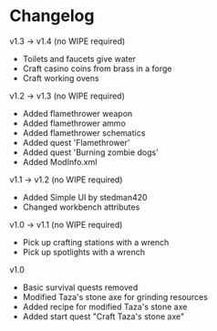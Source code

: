 # Changelog

v1.3 -> v1.4 (no WIPE required)
- Toilets and faucets give water
- Craft casino coins from brass in a forge
- Craft working ovens

v1.2 -> v1.3 (no WIPE required)
- Added flamethrower weapon
- Added flamethrower ammo
- Added flamethrower schematics
- Added quest 'Flamethrower'
- Added quest 'Burning zombie dogs'
- Added ModInfo.xml

v1.1 -> v1.2 (no WIPE required)
- Added Simple UI by stedman420
- Changed workbench attributes

v1.0 -> v1.1 (no WIPE required)
- Pick up crafting stations with a wrench
- Pick up spotlights with a wrench

v1.0
- Basic survival quests removed
- Modified Taza's stone axe for grinding resources
- Added recipe for modified Taza's stone axe
- Added start quest "Craft Taza's stone axe"
